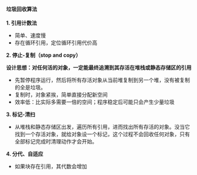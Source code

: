 #### 垃圾回收算法

**1. 引用计数法**  
- 简单、速度慢
- 存在循环引用，定位循环引用代价高

**2. 停止-复制（stop and copy）**

**设计思想：对任何活的对象，一定能最终追溯到其存活在堆栈或静态存储区的引用**

- 先暂停程序运行，然后将所有存活对象从当前堆复制到另一个堆，没有被复制的全是垃圾。  
- 复制时，对象紧挨，简单直接分配新空间  
- 效率低：比实际多需要一倍的空间；程序稳定后可能只会产生少量垃圾

**3. 标记-清扫**

- 从堆栈和静态存储区出发，遍历所有引用，进而找出所有存活的对象。没当它找到一个存活对象，就给对象设一个标记，这个过程不会回收任何对象，只有全部标记完成时清理动作才会开始。

**4. 分代、自适应**
- 如果块存在引用，其代数会增加